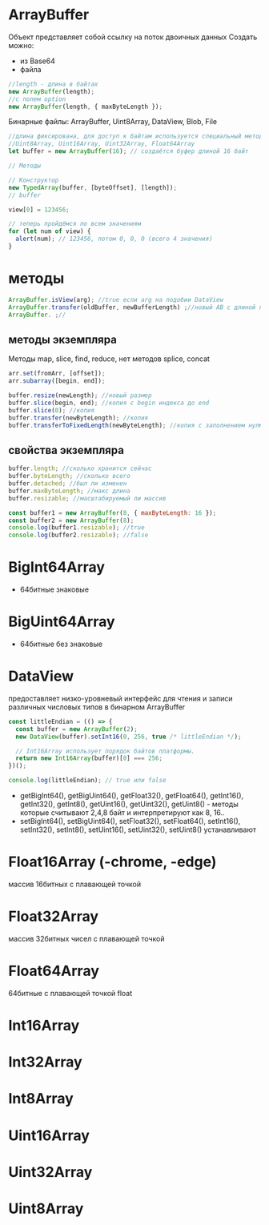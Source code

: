 # ArrayBuffer

Объект представляет собой ссылку на поток двоичных данных
Создать можно:

- из Base64
- файла

```js
//length - длина в байтах
new ArrayBuffer(length);
//с полем option
new ArrayBuffer(length, { maxByteLength });
```

Бинарные файлы: ArrayBuffer, Uint8Array, DataView, Blob, File

```js
//длина фиксирована, для доступ к байтам используется специальный метод
//Uint8Array, Uint16Array, Uint32Array, Float64Array
let buffer = new ArrayBuffer(16); // создаётся буфер длиной 16 байт

// Методы

// Конструктор
new TypedArray(buffer, [byteOffset], [length]);
// buffer

view[0] = 123456;

// теперь пройдёмся по всем значениям
for (let num of view) {
  alert(num); // 123456, потом 0, 0, 0 (всего 4 значения)
}
```

# методы

```js
ArrayBuffer.isView(arg); //true если arg на подобии DataView
ArrayBuffer.transfer(oldBuffer, newBufferLength) ;//новый AB с длиной newBufferLength
ArrayBuffer. ;//

```

## методы экземпляра

Методы map, slice, find, reduce, нет методов splice, concat

```js
arr.set(fromArr, [offset]);
arr.subarray([begin, end]);
```

```js
buffer.resize(newLength); //новый размер
buffer.slice(begin, end); //копия с begin индекса до end
buffer.slice(0); //копия
buffer.transfer(newByteLength); //копия
buffer.transferToFixedLength(newByteLength); //копия с заполнением нулми
```

## свойства экземпляра

```js
buffer.length; //сколько хранится сейчас
buffer.byteLength; //сколько всего
buffer.detached; //был ли изменен
buffer.maxByteLength; //макс длина
buffer.resizable; //масштабируемый ли массив

const buffer1 = new ArrayBuffer(8, { maxByteLength: 16 });
const buffer2 = new ArrayBuffer(8);
console.log(buffer1.resizable); //true
console.log(buffer2.resizable); //false
```

# BigInt64Array

- 64битные знаковые

# BigUint64Array

- 64битные без знаковые

# DataView

предоставляет низко-уровневый интерфейс для чтения и записи различных числовых типов в бинарном ArrayBuffer

```js
const littleEndian = (() => {
  const buffer = new ArrayBuffer(2);
  new DataView(buffer).setInt16(0, 256, true /* littleEndian */);

  // Int16Array использует порядок байтов платформы.
  return new Int16Array(buffer)[0] === 256;
})();

console.log(littleEndian); // true или false
```

- getBigInt64(), getBigUint64(), getFloat32(), getFloat64(), getInt16(), getInt32(), getInt8(), getUint16(), getUint32(), getUint8() - методы которые считывают 2,4,8 байт и интерпретируют как 8, 16..
- setBigInt64(), setBigUint64(), setFloat32(), setFloat64(), setInt16(), setInt32(), setInt8(), setUint16(), setUint32(), setUint8() устанавливают

# Float16Array (-chrome, -edge)

массив 16битных с плавающей точкой

# Float32Array

массив 32битных чисел с плавающей точкой

# Float64Array

64битные с плавающей точкой float

# Int16Array

# Int32Array

# Int8Array

# Uint16Array

# Uint32Array

# Uint8Array
